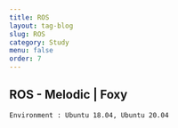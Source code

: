 ```yaml
---
title: ROS
layout: tag-blog
slug: ROS
category: Study
menu: false
order: 7
---
```


## ROS - Melodic | Foxy
`Environment : Ubuntu 18.04, Ubuntu 20.04`
